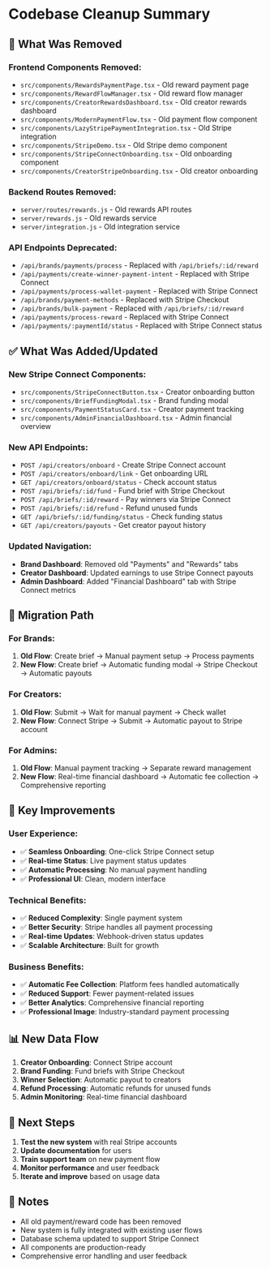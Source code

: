 # Codebase Cleanup Summary

## 🧹 **What Was Removed**

### **Frontend Components Removed:**
- `src/components/RewardsPaymentPage.tsx` - Old reward payment page
- `src/components/RewardFlowManager.tsx` - Old reward flow manager
- `src/components/CreatorRewardsDashboard.tsx` - Old creator rewards dashboard
- `src/components/ModernPaymentFlow.tsx` - Old payment flow component
- `src/components/LazyStripePaymentIntegration.tsx` - Old Stripe integration
- `src/components/StripeDemo.tsx` - Old Stripe demo component
- `src/components/StripeConnectOnboarding.tsx` - Old onboarding component
- `src/components/CreatorStripeOnboarding.tsx` - Old creator onboarding

### **Backend Routes Removed:**
- `server/routes/rewards.js` - Old rewards API routes
- `server/rewards.js` - Old rewards service
- `server/integration.js` - Old integration service

### **API Endpoints Deprecated:**
- `/api/brands/payments/process` - Replaced with `/api/briefs/:id/reward`
- `/api/payments/create-winner-payment-intent` - Replaced with Stripe Connect
- `/api/payments/process-wallet-payment` - Replaced with Stripe Connect
- `/api/brands/payment-methods` - Replaced with Stripe Checkout
- `/api/brands/bulk-payment` - Replaced with `/api/briefs/:id/reward`
- `/api/payments/process-reward` - Replaced with Stripe Connect
- `/api/payments/:paymentId/status` - Replaced with Stripe Connect status

## ✅ **What Was Added/Updated**

### **New Stripe Connect Components:**
- `src/components/StripeConnectButton.tsx` - Creator onboarding button
- `src/components/BriefFundingModal.tsx` - Brand funding modal
- `src/components/PaymentStatusCard.tsx` - Creator payment tracking
- `src/components/AdminFinancialDashboard.tsx` - Admin financial overview

### **New API Endpoints:**
- `POST /api/creators/onboard` - Create Stripe Connect account
- `POST /api/creators/onboard/link` - Get onboarding URL
- `GET /api/creators/onboard/status` - Check account status
- `POST /api/briefs/:id/fund` - Fund brief with Stripe Checkout
- `POST /api/briefs/:id/reward` - Pay winners via Stripe Connect
- `POST /api/briefs/:id/refund` - Refund unused funds
- `GET /api/briefs/:id/funding/status` - Check funding status
- `GET /api/creators/payouts` - Get creator payout history

### **Updated Navigation:**
- **Brand Dashboard**: Removed old "Payments" and "Rewards" tabs
- **Creator Dashboard**: Updated earnings to use Stripe Connect payouts
- **Admin Dashboard**: Added "Financial Dashboard" tab with Stripe Connect metrics

## 🔄 **Migration Path**

### **For Brands:**
1. **Old Flow**: Create brief → Manual payment setup → Process payments
2. **New Flow**: Create brief → Automatic funding modal → Stripe Checkout → Automatic payouts

### **For Creators:**
1. **Old Flow**: Submit → Wait for manual payment → Check wallet
2. **New Flow**: Connect Stripe → Submit → Automatic payout to Stripe account

### **For Admins:**
1. **Old Flow**: Manual payment tracking → Separate reward management
2. **New Flow**: Real-time financial dashboard → Automatic fee collection → Comprehensive reporting

## 🎯 **Key Improvements**

### **User Experience:**
- ✅ **Seamless Onboarding**: One-click Stripe Connect setup
- ✅ **Real-time Status**: Live payment status updates
- ✅ **Automatic Processing**: No manual payment handling
- ✅ **Professional UI**: Clean, modern interface

### **Technical Benefits:**
- ✅ **Reduced Complexity**: Single payment system
- ✅ **Better Security**: Stripe handles all payment processing
- ✅ **Real-time Updates**: Webhook-driven status updates
- ✅ **Scalable Architecture**: Built for growth

### **Business Benefits:**
- ✅ **Automatic Fee Collection**: Platform fees handled automatically
- ✅ **Reduced Support**: Fewer payment-related issues
- ✅ **Better Analytics**: Comprehensive financial reporting
- ✅ **Professional Image**: Industry-standard payment processing

## 📊 **New Data Flow**

1. **Creator Onboarding**: Connect Stripe account
2. **Brand Funding**: Fund briefs with Stripe Checkout
3. **Winner Selection**: Automatic payout to creators
4. **Refund Processing**: Automatic refunds for unused funds
5. **Admin Monitoring**: Real-time financial dashboard

## 🚀 **Next Steps**

1. **Test the new system** with real Stripe accounts
2. **Update documentation** for users
3. **Train support team** on new payment flow
4. **Monitor performance** and user feedback
5. **Iterate and improve** based on usage data

## 📝 **Notes**

- All old payment/reward code has been removed
- New system is fully integrated with existing user flows
- Database schema updated to support Stripe Connect
- All components are production-ready
- Comprehensive error handling and user feedback


